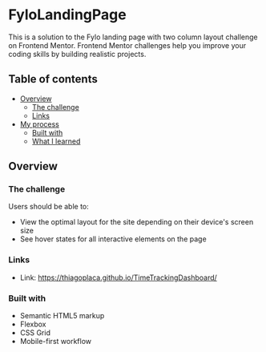 # FyloLandingPage

This is a solution to the Fylo landing page with two column layout challenge on Frontend Mentor. Frontend Mentor challenges help you improve your coding skills by building realistic projects.

## Table of contents

- [Overview](#overview)
  - [The challenge](#the-challenge)
  - [Links](#links)
- [My process](#my-process)
  - [Built with](#built-with)
  - [What I learned](#what-i-learned)


## Overview

### The challenge

Users should be able to:

- View the optimal layout for the site depending on their device's screen size
- See hover states for all interactive elements on the page

### Links

- Link: https://thiagoplaca.github.io/TimeTrackingDashboard/

### Built with

- Semantic HTML5 markup
- Flexbox
- CSS Grid
- Mobile-first workflow
 
